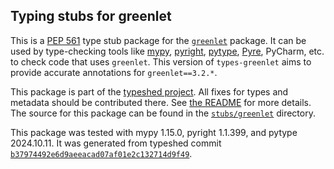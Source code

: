 ## Typing stubs for greenlet

This is a [PEP 561](https://peps.python.org/pep-0561/)
type stub package for the [`greenlet`](https://github.com/python-greenlet/greenlet) package.
It can be used by type-checking tools like
[mypy](https://github.com/python/mypy/),
[pyright](https://github.com/microsoft/pyright),
[pytype](https://github.com/google/pytype/),
[Pyre](https://pyre-check.org/),
PyCharm, etc. to check code that uses `greenlet`. This version of
`types-greenlet` aims to provide accurate annotations for
`greenlet==3.2.*`.

This package is part of the [typeshed project](https://github.com/python/typeshed).
All fixes for types and metadata should be contributed there.
See [the README](https://github.com/python/typeshed/blob/main/README.md)
for more details. The source for this package can be found in the
[`stubs/greenlet`](https://github.com/python/typeshed/tree/main/stubs/greenlet)
directory.

This package was tested with
mypy 1.15.0,
pyright 1.1.399,
and pytype 2024.10.11.
It was generated from typeshed commit
[`b37974492e6d9aeeacad07af01e2c132714d9f49`](https://github.com/python/typeshed/commit/b37974492e6d9aeeacad07af01e2c132714d9f49).